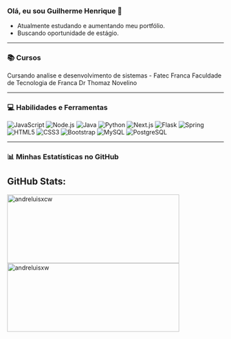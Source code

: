 ### Olá, eu sou Guilherme Henrique 👋

- Atualmente estudando e aumentando meu portfólio. 
- Buscando oportunidade de estágio.

---

### 📚 Cursos

Cursando analise e desenvolvimento de sistemas - Fatec Franca Faculdade de Tecnologia de Franca Dr Thomaz Novelino

---

### 💻 Habilidades e Ferramentas

![JavaScript](https://img.shields.io/badge/JavaScript-F7DF1E?style=for-the-badge&logo=javascript&logoColor=black)
![Node.js](https://img.shields.io/badge/Node.js-339933?style=for-the-badge&logo=nodedotjs&logoColor=white)
![Java](https://img.shields.io/badge/Java-ED8B00?style=for-the-badge&logo=openjdk&logoColor=white)
![Python](https://img.shields.io/badge/Python-3776AB?style=for-the-badge&logo=python&logoColor=white)
![Next.js](https://img.shields.io/badge/Next.js-000000?style=for-the-badge&logo=nextdotjs&logoColor=white)
![Flask](https://img.shields.io/badge/Flask-000000?style=for-the-badge&logo=flask&logoColor=white)
![Spring](https://img.shields.io/badge/Spring-6DB33F?style=for-the-badge&logo=spring&logoColor=white)
![HTML5](https://img.shields.io/badge/HTML5-E34F26?style=for-the-badge&logo=html5&logoColor=white)
![CSS3](https://img.shields.io/badge/CSS3-1572B6?style=for-the-badge&logo=css3&logoColor=white)
![Bootstrap](https://img.shields.io/badge/Bootstrap-563D7C?style=for-the-badge&logo=bootstrap&logoColor=white)
![MySQL](https://img.shields.io/badge/MySQL-4479A1?style=for-the-badge&logo=mysql&logoColor=white)
![PostgreSQL](https://img.shields.io/badge/PostgreSQL-316192?style=for-the-badge&logo=postgresql&logoColor=white)

---

### 📊 Minhas Estatísticas no GitHub

## GitHub Stats:
 <p align="left">
    <img width="400em" height="160em" src="https://github-readme-stats.vercel.app/api?username=guilhermeHcampos&show_icons=true&locale=en&theme=tokyonight" alt="andreluisxcw"/>
  <img width="400em" height="160em" src="https://github-readme-streak-stats.herokuapp.com/?user=guilhermeHcampos&theme=tokyonight" alt="andreluisxw" />
</p>
